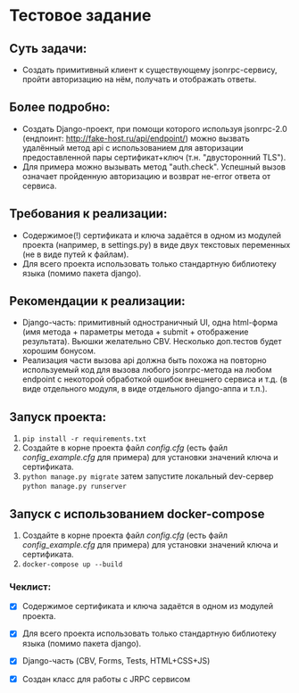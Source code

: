 # Тестовое задание

## Суть задачи:
* Создать примитивный клиент к существующему jsonrpc-сервису, пройти авторизацию на нём, получать и отображать ответы.

## Более подробно:
* Создать Django-проект, при помощи которого используя jsonrpc-2.0 (ендпоинт: http://fake-host.ru/api/endpoint/) можно вызвать удалённый метод api с использованием для авторизации предоставленной пары сертификат+ключ (т.н. "двусторонний TLS").
* Для примера можно вызывать метод "auth.check". Успешный вызов означает пройденную авторизацию и возврат не-error ответа от сервиса.

## Требования к реализации:
* Содержимое(!) сертификата и ключа задаётся в одном из модулей проекта (например, в settings.py) в виде двух текстовых переменных (не в виде путей к файлам).
* Для всего проекта использовать только стандартную библиотеку языка (помимо пакета django).

## Рекомендации к реализации:
* Django-часть: примитивный одностраничный UI, одна html-форма (имя метода + параметры метода + submit + отображение результата). Вьюшки желательно CBV. Несколько доп.тестов будет хорошим бонусом.
* Реализация части вызова api должна быть похожа на повторно используемый код для вызова любого jsonrpc-метода на любом endpoint с некоторой обработкой ошибок внешнего сервиса и т.д. (в виде отдельного модуля, в виде отдельного django-аппа и т.п.).

## Запуск проекта:
1. `pip install -r requirements.txt`
2. Создайте в корне проекта файл *config.cfg* (есть файл *config_example.cfg* для примера) для установки значений ключа и сертификата.
3. `python manage.py migrate` затем запустите локальный dev-сервер `python manage.py runserver`

## Запуск с использованием docker-compose
1. Создайте в корне проекта файл *config.cfg* (есть файл *config_example.cfg* для примера) для установки значений ключа и сертификата.
2. `docker-compose up --build`

### Чеклист:
- [x] Содержимое сертификата и ключа задаётся в одном из модулей проекта.
- [x] Для всего проекта использовать только стандартную библиотеку языка (помимо пакета django).
- [x] Django-часть (CBV, Forms, Tests, HTML+CSS+JS)
- [x] Создан класс для работы с JRPC сервисом


